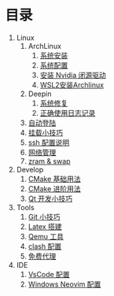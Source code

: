 # 目录

1. Linux
   1. ArchLinux
      1. [系统安装](archlinux-install)
      2. [系统配置](archlinux-config)
      3. [安装 Nvidia 闭源驱动](archlinux-install-nvidia)
      4. [WSL2安装Archlinux](wsl2-archlinux)
   2. Deepin
      1. [系统修复](deepin-repair-system)
      2. [正确使用日志记录](how-to-use-logger)
   3. [自动登陆](linux-auto-login)
   4. [挂载小技巧](linux-mount)
   4. [ssh 配置说明](ssh)
   5. [网络管理](linux-networkmanager)
   6. [zram & swap](linux-zram)
2. Develop
   1. [CMake 基础用法](cmake-basic)
   2. [CMake 进阶用法](cmake-advanced)
   3. [Qt 开发小技巧](qt-tips)
3. Tools
   1. [Git 小技巧](git)
   2. [Latex 搭建](latex)
   3. [Qemu 工具](qemu)
   4. [clash 配置](clash)
   4. [免费代理](free-proxy)
4. IDE
   1. [VsCode 配置](vscode)
   2. [Windows Neovim 配置](windows-neovim-c)
